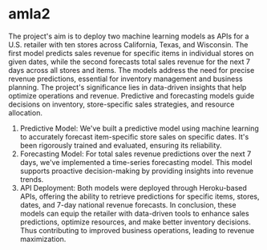 # amla2



The project's aim is to deploy two machine learning models as APIs for a U.S. retailer with ten stores across California, Texas, and Wisconsin. The first model predicts sales revenue for specific items in individual stores on given dates, while the second forecasts total sales revenue for the next 7 days across all stores and items. The models address the need for precise revenue predictions, essential for inventory management and business planning.
The project's significance lies in data-driven insights that help optimize operations and revenue. Predictive and forecasting models guide decisions on inventory, store-specific sales strategies, and resource allocation.
1. Predictive Model: We've built a predictive model using machine learning to accurately forecast item-specific store sales on specific dates. It's been rigorously trained and evaluated, ensuring its reliability.
2. Forecasting Model: For total sales revenue predictions over the next 7 days, we've implemented a time-series forecasting model. This model supports proactive decision-making by providing insights into revenue trends.
3. API Deployment: Both models were deployed through Heroku-based APIs, offering the ability to retrieve predictions for specific items, stores, dates, and 7-day national revenue forecasts.
In conclusion, these models can equip the retailer with data-driven tools to enhance sales predictions, optimize resources, and make better inventory decisions. Thus contributing to improved business operations, leading to revenue maximization.

